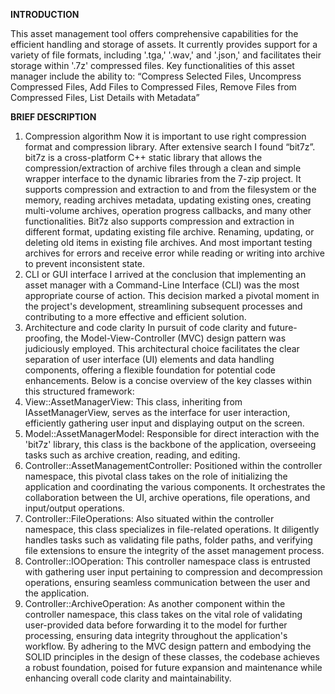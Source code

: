 **INTRODUCTION**

This asset management tool offers comprehensive capabilities for the efficient handling and storage of assets. It currently provides support for a variety of file formats, including '.tga,' '.wav,' and '.json,' and facilitates their storage within '.7z' compressed files. Key functionalities of this asset manager include the ability to: “Compress Selected Files, Uncompress Compressed Files, Add Files to Compressed Files, Remove Files from Compressed Files, List Details with Metadata”

**BRIEF DESCRIPTION** 

1.	Compression algorithm
Now it is important to use right compression format and compression library. After extensive search I found “bit7z”. bit7z is a cross-platform C++ static library that allows the compression/extraction of archive files through a clean and simple wrapper interface to the dynamic libraries from the 7-zip project. It supports compression and extraction to and from the filesystem or the memory, reading archives metadata, updating existing ones, creating multi-volume archives, operation progress callbacks, and many other functionalities.
Bit7z also supports compression and extraction in different format, updating existing file archive. Renaming, updating, or deleting old items in existing file archives. And most important testing archives for errors and receive error while reading or writing into archive to prevent inconsistent state.
2.	CLI or GUI interface
I arrived at the conclusion that implementing an asset manager with a Command-Line Interface (CLI) was the most appropriate course of action. This decision marked a pivotal moment in the project's development, streamlining subsequent processes and contributing to a more effective and efficient solution.
3.	Architecture and code clarity
In pursuit of code clarity and future-proofing, the Model-View-Controller (MVC) design pattern was judiciously employed. This architectural choice facilitates the clear separation of user interface (UI) elements and data handling components, offering a flexible foundation for potential code enhancements.
Below is a concise overview of the key classes within this structured framework:
1. View::AssetManagerView: This class, inheriting from IAssetManagerView, serves as the interface for user interaction, efficiently gathering user input and displaying output on the screen.
2. Model::AssetManagerModel: Responsible for direct interaction with the 'bit7z' library, this class is the backbone of the application, overseeing tasks such as archive creation, reading, and editing.
3. Controller::AssetManagementController: Positioned within the controller namespace, this pivotal class takes on the role of initializing the application and coordinating the various components. It orchestrates the collaboration between the UI, archive operations, file operations, and input/output operations.
4. Controller::FileOperations: Also situated within the controller namespace, this class specializes in file-related operations. It diligently handles tasks such as validating file paths, folder paths, and verifying file extensions to ensure the integrity of the asset management process.
5. Controller::IOOperation: This controller namespace class is entrusted with gathering user input pertaining to compression and decompression operations, ensuring seamless communication between the user and the application.
6. Controller::ArchiveOperation: As another component within the controller namespace, this class takes on the vital role of validating user-provided data before forwarding it to the model for further processing, ensuring data integrity throughout the application's workflow.
By adhering to the MVC design pattern and embodying the SOLID principles in the design of these classes, the codebase achieves a robust foundation, poised for future expansion and maintenance while enhancing overall code clarity and maintainability.
